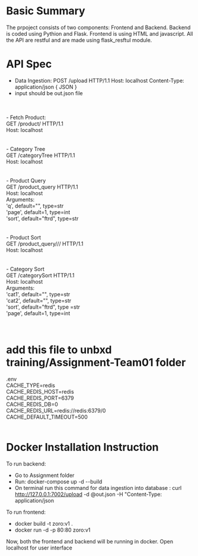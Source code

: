 # Basic Summary
The prpoject consists of two components: Frontend and Backend.
Backend is coded using Pythion and Flask.
Frontend is using HTML and javascript.
All the API are restful and are made using flask_resftul module.

# API Spec

- Data Ingestion:
    POST   /upload   HTTP/1.1
    Host: localhost
    Content-Type: application/json
    {
    JSON
    }
- input should be out.json file
<br>
<br>
- Fetch Product:<br>
    GET /product/<string:productId> HTTP/1.1<br>
    Host: localhost<br>
<br>
<br>
- Category Tree<br>
    GET /categoryTree HTTP/1.1<br>
    Host: localhost<br>
<br>
<br>
- Product Query<br>
    GET /product_query HTTP/1.1<br>
    Host: localhost<br>
    Arguments:  <br>
                'q', default="", type=str<br>
                'page', default=1, type=int<br>
                'sort', default="ftrd", type=str<br>
<br>
<br>
- Product Sort<br>
    GET /product_query/<string:searchQuery>/<string:sortKey>/<int:pageNumber> HTTP/1.1<br>
    Host: localhost<br>
<br>
<br>
- Category Sort<br>
    GET /categorySort HTTP/1.1<br>
    Host: localhost<br>
    Arguments:<br>
                'cat1', default="", type=str<br>
                'cat2', default="", type=str<br>
                'sort', default="ftrd", type =str<br>
                'page', default=1, type=int<br>

<br>
<br>
    


# add this file to unbxd training/Assignment-Team01 folder
.env<br>
CACHE_TYPE=redis<br>
CACHE_REDIS_HOST=redis<br>
CACHE_REDIS_PORT=6379<br>
CACHE_REDIS_DB=0<br>
CACHE_REDIS_URL=redis://redis:6379/0<br>
CACHE_DEFAULT_TIMEOUT=500<br>
<br>
# Docker Installation Instruction
To run backend:
- Go to Assignment folder
- Run: docker-compose up -d --build
- On terminal run this command for data ingestion into database :
        curl http://127.0.0.1:7002/upload -d @out.json -H "Content-Type: application/json

To run frontend:
- docker build -t zoro:v1 . 
- docker run -d -p 80:80 zoro:v1

Now, both the frontend and backend will be running in docker.
Open localhost for user interface








